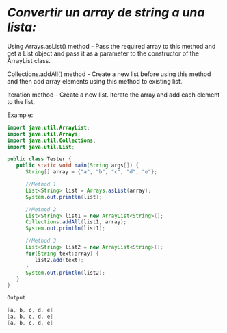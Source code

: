 # _Convertir un array de string a una lista:_

Using Arrays.asList() method - Pass the required array to this method and get a List object and pass it as a parameter to the constructor of the ArrayList class.

Collections.addAll() method - Create a new list before using this method and then add array elements using this method to existing list.

Iteration method - Create a new list. Iterate the array and add each element to the list.

Example:

```java
import java.util.ArrayList;
import java.util.Arrays;
import java.util.Collections;
import java.util.List;

public class Tester {
   public static void main(String args[]) {
      String[] array = {"a", "b", "c", "d", "e"};

      //Method 1
      List<String> list = Arrays.asList(array);
      System.out.println(list);

      //Method 2
      List<String> list1 = new ArrayList<String>();
      Collections.addAll(list1, array);
      System.out.println(list1);

      //Method 3
      List<String> list2 = new ArrayList<String>();
      for(String text:array) {
         list2.add(text);
      }
      System.out.println(list2);
   }
}

Output

[a, b, c, d, e]
[a, b, c, d, e]
[a, b, c, d, e]
```
